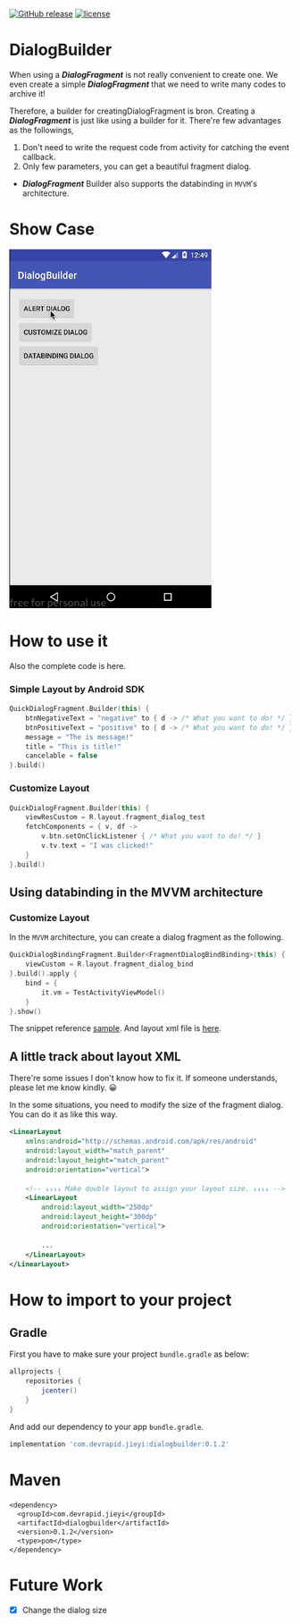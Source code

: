 [![GitHub release](https://img.shields.io/github/release/pokk/DialogBuilder.svg?style=flat-square)](https://github.com/pokk/DialogBuilder)
[![license](https://img.shields.io/github/license/pokk/DialogBuilder.svg?style=flat-square)](https://github.com/pokk/DialogBuilder)

# DialogBuilder

When using a **_DialogFragment_** is not really convenient to create one. We even create a simple
**_DialogFragment_** that we need to write many codes to archive it!

Therefore, a builder for creatingDialogFragment is bron. Creating a **_DialogFragment_** is just like
using a builder for it. There're few advantages as the followings,

1. Don't need to write the request code from activity for catching the event callback.
2. Only few parameters, you can get a beautiful fragment dialog.

- **_DialogFragment_** Builder also supports the databinding in `MVVM`'s architecture.

# Show Case

![animation](https://github.com/pokk/DialogBuilder/raw/master/gif/animation.gif)

# How to use it

Also the complete code is here.

### Simple Layout by Android SDK

```kotlin
QuickDialogFragment.Builder(this) {
    btnNegativeText = "negative" to { d -> /* What you want to do! */ }
    btnPositiveText = "positive" to { d -> /* What you want to do! */ }
    message = "The is message!"
    title = "This is title!"
    cancelable = false
}.build()
```

### Customize Layout

```kotlin
QuickDialogFragment.Builder(this) {
    viewResCustom = R.layout.fragment_dialog_test
    fetchComponents = { v, df ->
        v.btn.setOnClickListener { /* What you want to do! */ }
        v.tv.text = "I was clicked!"
    }
}.build()
```

## Using databinding in the MVVM architecture

### Customize Layout

In the `MVVM` architecture, you can create a dialog fragment as the following.

```kotlin
QuickDialogBindingFragment.Builder<FragmentDialogBindBinding>(this) {
    viewCustom = R.layout.fragment_dialog_bind
}.build().apply {
    bind = {
        it.vm = TestActivityViewModel()
    }
}.show()
```

The snippet reference
[sample](https://github.com/pokk/DialogBuilder/blob/68f396812c9f4059d3b5b7cd4e64bc28e6585c4e/sample/src/main/java/com/devrapid/sample/TestActivity.kt#L24-L30).
And layout xml file is
[here](https://github.com/pokk/DialogBuilder/blob/68f396812c9f4059d3b5b7cd4e64bc28e6585c4e/sample/src/main/res/layout/fragment_dialog_bind.xml#L9).

## A little track about layout XML

There're some issues I don't know how to fix it. If someone understands, please let me know kindly. 😀

In the some situations, you need to modify the size of the fragment dialog. You can do it as like this way.

```xml
<LinearLayout
    xmlns:android="http://schemas.android.com/apk/res/android"
    android:layout_width="match_parent"
    android:layout_height="match_parent"
    android:orientation="vertical">

    <!-- ↓↓↓↓ Make double layout to assign your layout size. ↓↓↓↓ -->
    <LinearLayout
        android:layout_width="250dp"
        android:layout_height="300dp"
        android:orientation="vertical">

        ...
    </LinearLayout>
</LinearLayout>
```

# How to import to your project

## Gradle

First you have to make sure your project `bundle.gradle` as below:

```gradle
allprojects {
    repositories {
        jcenter()
    }
}
```

And add our dependency to your app `bundle.gradle`.

```gradle
implementation 'com.devrapid.jieyi:dialogbuilder:0.1.2'
```

# Maven

```maven
<dependency>
  <groupId>com.devrapid.jieyi</groupId>
  <artifactId>dialogbuilder</artifactId>
  <version>0.1.2</version>
  <type>pom</type>
</dependency>
```

# Future Work

- [x] Change the dialog size
